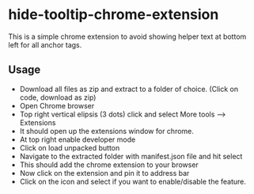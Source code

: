 # hide-tooltip-chrome-extension
This is a simple chrome extension to avoid showing helper text at bottom left for all anchor tags.

## Usage
- Download all files as zip and extract to a folder of choice. (Click on code, download as zip)
- Open Chrome browser
- Top right vertical elipsis (3 dots) click and select More tools --> Extensions
- It should open up the extensions window for chrome.
- At top right enable developer mode
- Click on load unpacked button
- Navigate to the extracted folder with manifest.json file and hit select
- This should add the chrome extension to your browser
- Now click on the extension and pin it to address bar
- Click on the icon and select if you want to enable/disable the feature.
